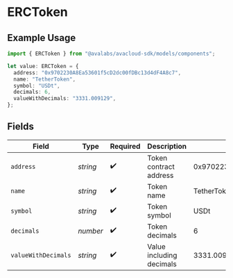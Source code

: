 # ERCToken

## Example Usage

```typescript
import { ERCToken } from "@avalabs/avacloud-sdk/models/components";

let value: ERCToken = {
  address: "0x9702230A8Ea53601f5cD2dc00fDBc13d4dF4A8c7",
  name: "TetherToken",
  symbol: "USDt",
  decimals: 6,
  valueWithDecimals: "3331.009129",
};
```

## Fields

| Field                                      | Type                                       | Required                                   | Description                                | Example                                    |
| ------------------------------------------ | ------------------------------------------ | ------------------------------------------ | ------------------------------------------ | ------------------------------------------ |
| `address`                                  | *string*                                   | :heavy_check_mark:                         | Token contract address                     | 0x9702230A8Ea53601f5cD2dc00fDBc13d4dF4A8c7 |
| `name`                                     | *string*                                   | :heavy_check_mark:                         | Token name                                 | TetherToken                                |
| `symbol`                                   | *string*                                   | :heavy_check_mark:                         | Token symbol                               | USDt                                       |
| `decimals`                                 | *number*                                   | :heavy_check_mark:                         | Token decimals                             | 6                                          |
| `valueWithDecimals`                        | *string*                                   | :heavy_check_mark:                         | Value including decimals                   | 3331.009129                                |